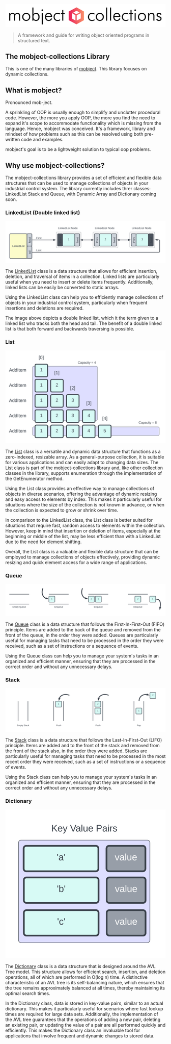 <p align="center">
  <picture>
    <img class="top-logo" alt="mobject main logo" src='./images/logo-light.svg'>
  </picture>
</p>

> A framework and guide for writing object oriented programs in structured text.

## The mobject-collections Library

This is one of the many libraries of [mobject](http://mobject.org). This library focuses on dynamic collections.

## What is mobject?

Pronounced mob-ject.

A sprinkling of OOP is usually enough to simplify and unclutter procedural code. However, the more you apply OOP, the more you find the need to expand it's scope to accommodate functionality which is missing from the language. Hence, mobject was conceived. It's a framework, library and mindset of how problems such as this can be resolved using both pre-written code and examples.

mobject's goal is to be a lightweight solution to typical oop problems.

## Why use mobject-collections?

The mobject-collections library provides a set of efficient and flexible data structures that can be used to manage collections of objects in your industrial control system. The library currently includes threr classes: LinkedList Stack and Queue, with Dynamic Array and Dictionary coming soon.

### LinkedList (Double linked list)

<img src="./images/linkedlist-example.svg">

The [LinkedList](linkedlist.md) class is a data structure that allows for efficient insertion, deletion, and traversal of items in a collection. Linked lists are particularly useful when you need to insert or delete items frequently. Additionally, linked lists can be easily be converted to static arrays.

Using the LinkedList class can help you to efficiently manage collections of objects in your industrial control system, particularly when frequent insertions and deletions are required.

The image above depicts a double linked list, which it the term given to a linked list who tracks both the head and tail. The benefit of a double linked list is that both forward and backwards traversing is possible.

### List

<img src="./images/list-example.svg">

The [List](list.md) class is a versatile and dynamic data structure that functions as a zero-indexed, resizable array. As a general-purpose collection, it is suitable for various applications and can easily adapt to changing data sizes. The List class is part of the mobject-collections library and, like other collection classes in the library, supports enumeration through the implementation of the GetEnumerator method.

Using the List class provides an effective way to manage collections of objects in diverse scenarios, offering the advantage of dynamic resizing and easy access to elements by index. This makes it particularly useful for situations where the size of the collection is not known in advance, or when the collection is expected to grow or shrink over time.

In comparison to the LinkedList class, the List class is better suited for situations that require fast, random access to elements within the collection. However, keep in mind that insertion or deletion of items, especially at the beginning or middle of the list, may be less efficient than with a LinkedList due to the need for element shifting.

Overall, the List class is a valuable and flexible data structure that can be employed to manage collections of objects effectively, providing dynamic resizing and quick element access for a wide range of applications.

### Queue

<img src="./images/queue-example.svg">

The [Queue](queue.md) class is a data structure that follows the First-In-First-Out (FIFO) principle. Items are added to the back of the queue and removed from the front of the queue, in the order they were added. Queues are particularly useful for managing tasks that need to be processed in the order they were received, such as a set of instructions or a sequence of events.

Using the Queue class can help you to manage your system's tasks in an organized and efficient manner, ensuring that they are processed in the correct order and without any unnecessary delays.

### Stack

<img src="./images/stack-example.svg">

The [Stack](stack.md) class is a data structure that follows the Last-In-First-Out (LIFO) principle. Items are added and to the front of the stack and removed from the front of the stack also, in the order they were added. Stacks are particularly useful for managing tasks that need to be processed in the most recent order they were received, such as a set of instructions or a sequence of events.

Using the Stack class can help you to manage your system's tasks in an organized and efficient manner, ensuring that they are processed in the correct order and without any unnecessary delays.

### Dictionary

<img src="./images/dictionary-example.svg">

The [Dictionary](dictionary.md) class is a data structure that is designed around the AVL Tree model. This structure allows for efficient search, insertion, and deletion operations, all of which are performed in O(log n) time. A distinctive characteristic of an AVL tree is its self-balancing nature, which ensures that the tree remains approximately balanced at all times, thereby maintaining its optimal search times.

In the Dictionary class, data is stored in key-value pairs, similar to an actual dictionary. This makes it particularly useful for scenarios where fast lookup times are required for large data sets. Additionally, the implementation of the AVL tree guarantees that the operations of adding a new pair, deleting an existing pair, or updating the value of a pair are all performed quickly and efficiently. This makes the Dictionary class an invaluable tool for applications that involve frequent and dynamic changes to stored data.
